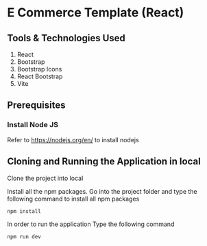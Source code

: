 # E Commerce Template (React)

## Tools & Technologies Used

1. React
2. Bootstrap
3. Bootstrap Icons
4. React Bootstrap
5. Vite

## Prerequisites

### Install Node JS

Refer to https://nodejs.org/en/ to install nodejs

## Cloning and Running the Application in local

Clone the project into local

Install all the npm packages. Go into the project folder and type the following command to install all npm packages

```bash
npm install
```

In order to run the application Type the following command

```bash
npm run dev

```
